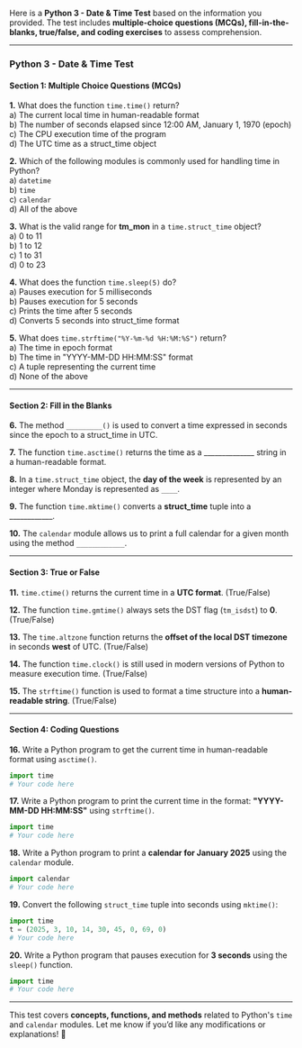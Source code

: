 Here is a **Python 3 - Date & Time Test** based on the information you provided. The test includes **multiple-choice questions (MCQs), fill-in-the-blanks, true/false, and coding exercises** to assess comprehension.

---

### **Python 3 - Date & Time Test**

#### **Section 1: Multiple Choice Questions (MCQs)**
**1.** What does the function `time.time()` return?  
   a) The current local time in human-readable format  
   b) The number of seconds elapsed since 12:00 AM, January 1, 1970 (epoch)  
   c) The CPU execution time of the program  
   d) The UTC time as a struct_time object  

**2.** Which of the following modules is commonly used for handling time in Python?  
   a) `datetime`  
   b) `time`  
   c) `calendar`  
   d) All of the above  

**3.** What is the valid range for **tm_mon** in a `time.struct_time` object?  
   a) 0 to 11  
   b) 1 to 12  
   c) 1 to 31  
   d) 0 to 23  

**4.** What does the function `time.sleep(5)` do?  
   a) Pauses execution for 5 milliseconds  
   b) Pauses execution for 5 seconds  
   c) Prints the time after 5 seconds  
   d) Converts 5 seconds into struct_time format  

**5.** What does `time.strftime("%Y-%m-%d %H:%M:%S")` return?  
   a) The time in epoch format  
   b) The time in "YYYY-MM-DD HH:MM:SS" format  
   c) A tuple representing the current time  
   d) None of the above  

---

#### **Section 2: Fill in the Blanks**
**6.** The method `_________()` is used to convert a time expressed in seconds since the epoch to a struct_time in UTC.  

**7.** The function `time.asctime()` returns the time as a ______________ string in a human-readable format.  

**8.** In a `time.struct_time` object, the **day of the week** is represented by an integer where Monday is represented as `____`.  

**9.** The function `time.mktime()` converts a **struct_time** tuple into a ____________.  

**10.** The `calendar` module allows us to print a full calendar for a given month using the method `____________`.  

---

#### **Section 3: True or False**
**11.** `time.ctime()` returns the current time in a **UTC format**. (True/False)  

**12.** The function `time.gmtime()` always sets the DST flag (`tm_isdst`) to **0**. (True/False)  

**13.** The `time.altzone` function returns the **offset of the local DST timezone** in seconds **west** of UTC. (True/False)  

**14.** The function `time.clock()` is still used in modern versions of Python to measure execution time. (True/False)  

**15.** The `strftime()` function is used to format a time structure into a **human-readable string**. (True/False)  

---

#### **Section 4: Coding Questions**
**16.** Write a Python program to get the current time in human-readable format using `asctime()`.  
```python
import time
# Your code here
```

**17.** Write a Python program to print the current time in the format: **"YYYY-MM-DD HH:MM:SS"** using `strftime()`.  
```python
import time
# Your code here
```

**18.** Write a Python program to print a **calendar for January 2025** using the `calendar` module.  
```python
import calendar
# Your code here
```

**19.** Convert the following `struct_time` tuple into seconds using `mktime()`:  
```python
import time
t = (2025, 3, 10, 14, 30, 45, 0, 69, 0)
# Your code here
```

**20.** Write a Python program that pauses execution for **3 seconds** using the `sleep()` function.  
```python
import time
# Your code here
```

---

This test covers **concepts, functions, and methods** related to Python's `time` and `calendar` modules. Let me know if you’d like any modifications or explanations! 🚀